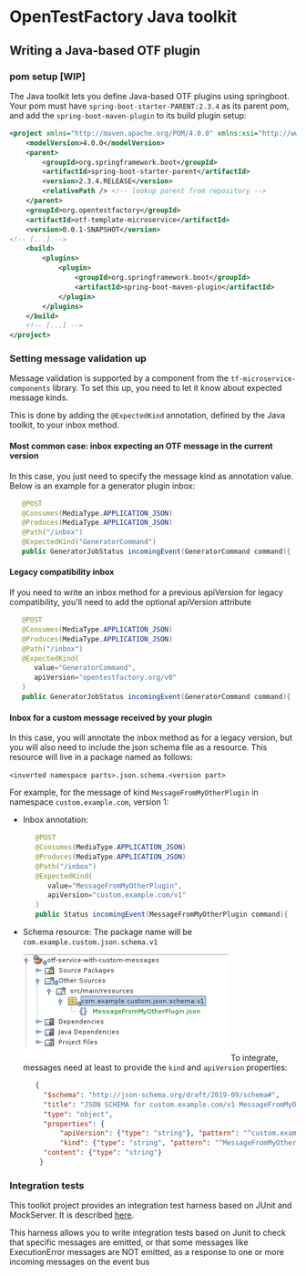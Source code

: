 <!--

     Copyright (c) 2020 - 2022 Henix, henix.fr

     Licensed under the Apache License, Version 2.0 (the "License");
     you may not use this file except in compliance with the License.
     You may obtain a copy of the License at

         http://www.apache.org/licenses/LICENSE-2.0

     Unless required by applicable law or agreed to in writing, software
     distributed under the License is distributed on an "AS IS" BASIS,
     WITHOUT WARRANTIES OR CONDITIONS OF ANY KIND, either express or implied.
     See the License for the specific language governing permissions and
     limitations under the License.

-->
# OpenTestFactory Java toolkit

## Writing a Java-based OTF plugin

### pom setup [WIP]

The Java toolkit lets you define Java-based OTF plugins using springboot.
Your pom must have `spring-boot-starter-PARENT:2.3.4` as its parent pom, and add the `spring-boot-maven-plugin` to its build plugin setup:

```XML
<project xmlns="http://maven.apache.org/POM/4.0.0" xmlns:xsi="http://www.w3.org/2001/XMLSchema-instance" xsi:schemaLocation="http://maven.apache.org/POM/4.0.0 http://maven.apache.org/xsd/maven-4.0.0.xsd">
    <modelVersion>4.0.0</modelVersion>
    <parent>
        <groupId>org.springframework.boot</groupId>
        <artifactId>spring-boot-starter-parent</artifactId>
        <version>2.3.4.RELEASE</version>
        <relativePath /> <!-- lookup parent from repository -->
    </parent>
    <groupId>org.opentestfactory</groupId>
    <artifactId>otf-template-microservice</artifactId>
    <version>0.0.1-SNAPSHOT</version>
<!-- [...] -->
	<build>
		<plugins>
			<plugin>
				<groupId>org.springframework.boot</groupId>
				<artifactId>spring-boot-maven-plugin</artifactId>
			</plugin>
		</plugins>
	</build>
	<!-- [...] -->
</project>
```

### Setting message validation up

Message validation is supported by a component from the `tf-microservice-components` library.
To set this up, you need to let it know about expected message kinds.

This is done by adding the `@ExpectedKind` annotation, defined by the Java toolkit, 
to your inbox method.

#### Most common case: inbox expecting an OTF message in the current version

In this case, you just need to specify the message kind as annotation value. Below is an example for a generator plugin inbox:

```java
   @POST
   @Consumes(MediaType.APPLICATION_JSON)
   @Produces(MediaType.APPLICATION_JSON)
   @Path("/inbox")
   @ExpectedKind("GeneratorCommand")
   public GeneratorJobStatus incomingEvent(GeneratorCommand command){
```

#### Legacy compatibility inbox

If you need to write an inbox method for a previous apiVersion for legacy compatibility, you'll need to add the optional apiVersion attribute

```java
   @POST
   @Consumes(MediaType.APPLICATION_JSON)
   @Produces(MediaType.APPLICATION_JSON)
   @Path("/inbox")
   @ExpectedKind(
      value="GeneratorCommand", 
      apiVersion="opentestfactory.org/v0"
   )
   public GeneratorJobStatus incomingEvent(GeneratorCommand command){
```

#### Inbox for a custom message received by your plugin

In this case, you will annotate the inbox method as for a legacy version, but you will also need to include the json schema file as a resource. This resource will live in a package named as follows:

`<inverted namespace parts>.json.schema.<version part>`

For example, for the message of kind `MessageFromMyOtherPlugin` in namespace `custom.example.com`, version 1:

* Inbox annotation:

  ```java
     @POST
     @Consumes(MediaType.APPLICATION_JSON)
     @Produces(MediaType.APPLICATION_JSON)
     @Path("/inbox")
     @ExpectedKind(
        value="MessageFromMyOtherPlugin",
        apiVersion="custom.example.com/v1"
     )
     public Status incomingEvent(MessageFromMyOtherPlugin command){
  ```

* Schema resource:
  The package name will be `com.example.custom.json.schema.v1`
  
  ![packageForCustomMessageSchema.png](docs/img/packageForCustomMessageSchema.png "Custom schema packaging")
  To integrate, messages need at least to provide the `kind` and `apiVersion` properties:
  
  ```json
     {
       "$schema": "http://json-schema.org/draft/2019-09/schema#",
       "title": "JSON SCHEMA for custom.example.com/v1 MessageFromMyOtherPlugin manifests",
       "type": "object",
       "properties": {
           "apiVersion": {"type": "string"}, "pattern": "^custom.example.com/v1$"},
           "kind": {"type": "string", "pattern": "^MessageFromMyOtherPlugin"},
       "content": {"type": "string"}
      }
   ```

### Integration tests

This toolkit project provides an integration test harness based on JUnit and MockServer. It is described [here](test-harness-tools/src/main/doc/index.md).

This harness allows you to write integration tests based on Junit to check that specific messages are emitted,
or that some messages like ExecutionError messages are NOT emitted,
as a response to one or more incoming messages on the event bus